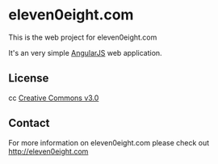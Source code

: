 # eleven0eight.com

This is the web project for eleven0eight.com

It's an very simple [AngularJS](http://angularjs.org/) web application.

## License

cc [Creative Commons v3.0](http://creativecommons.org/licenses/by/3.0/)

## Contact

For more information on eleven0eight.com please check out http://eleven0eight.com

